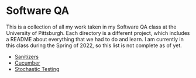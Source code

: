 # Software QA

This is a collection of all my work taken in my Software QA class at the University of Pittsburgh. Each directory is a different project, which includes a README about everything that we had to do and learn.  I am currently in this class during the Spring of 2022, so this list is not complete as of yet.

 - [Sanitizers](Sanitizers)
 - [Cucumber](Gherkin_Cucumber)
 - [Stochastic Testing](JUnit_Quickcheck)
